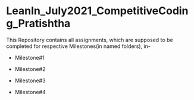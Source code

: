 # LeanIn_July2021_CompetitiveCoding_Pratishtha

This Repository contains all assignments, which are supposed to be completed for respective Milestones(in named folders), in-

- Milestone#1

- Milestone#2

- Milestone#3

- Milestone#4
